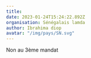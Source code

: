 ```yaml
---
title: 
date: 2023-01-24T15:24:22.892Z
organisation: Sénégalais lamda
author: Ibrahima diop 
avatar: "/img/pays/SN.svg"
---
```


Non au 3ème mandat 